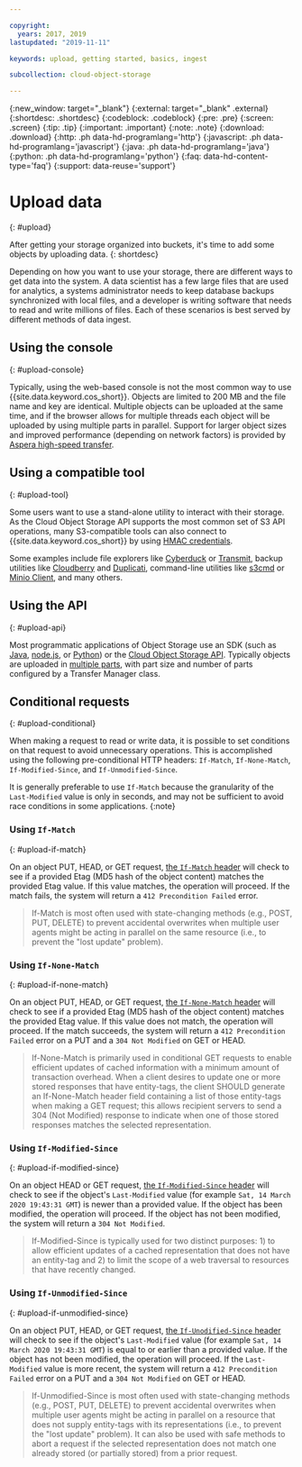 ```yaml
---

copyright:
  years: 2017, 2019
lastupdated: "2019-11-11"

keywords: upload, getting started, basics, ingest

subcollection: cloud-object-storage

---
```

{:new_window: target="_blank"}
{:external: target="_blank" .external}
{:shortdesc: .shortdesc}
{:codeblock: .codeblock}
{:pre: .pre}
{:screen: .screen}
{:tip: .tip}
{:important: .important}
{:note: .note}
{:download: .download} 
{:http: .ph data-hd-programlang='http'} 
{:javascript: .ph data-hd-programlang='javascript'} 
{:java: .ph data-hd-programlang='java'} 
{:python: .ph data-hd-programlang='python'}
{:faq: data-hd-content-type='faq'}
{:support: data-reuse='support'}

# Upload data
{: #upload}

After getting your storage organized into buckets, it's time to add some objects by uploading data. 
{: shortdesc}

Depending on how you want to use your storage, there are different ways to get data into the system. A data scientist has a few large files that are used for analytics, a systems administrator needs to keep database backups synchronized with local files, and a developer is writing software that needs to read and write millions of files. Each of these scenarios is best served by different methods of data ingest.

## Using the console
{: #upload-console}

Typically, using the web-based console is not the most common way to use {{site.data.keyword.cos_short}}. Objects are limited to 200 MB and the file name and key are identical. Multiple objects can be uploaded at the same time, and if the browser allows for multiple threads each object will be uploaded by using multiple parts in parallel. Support for larger object sizes and improved performance (depending on network factors) is provided by [Aspera high-speed transfer](/docs/services/cloud-object-storage/basics?topic=cloud-object-storage-aspera).

## Using a compatible tool
{: #upload-tool}

Some users want to use a stand-alone utility to interact with their storage. As the Cloud Object Storage API supports the most common set of S3 API operations, many S3-compatible tools can also connect to {{site.data.keyword.cos_short}} by using [HMAC credentials](/docs/cloud-object-storage?topic=cloud-object-storage-uhc-hmac-credentials-main).

Some examples include file explorers like [Cyberduck](https://cyberduck.io/) or [Transmit](https://panic.com/transmit/), backup utilities like [Cloudberry](https://www.cloudberrylab.com/) and [Duplicati](https://www.duplicati.com/), command-line utilities like [s3cmd](https://github.com/s3tools/s3cmd) or [Minio Client](https://github.com/minio/mc), and many others.

## Using the API
{: #upload-api}

Most programmatic applications of Object Storage use an SDK (such as [Java](/docs/services/cloud-object-storage/libraries?topic=cloud-object-storage-java), [node.js](/docs/services/cloud-object-storage/libraries?topic=cloud-object-storage-node), or [Python](/docs/services/cloud-object-storage/libraries?topic=cloud-object-storage-python)) or the [Cloud Object Storage API](/docs/services/cloud-object-storage/api-reference?topic=cloud-object-storage-compatibility-api). Typically objects are uploaded in [multiple parts](/docs/services/cloud-object-storage/basics?topic=cloud-object-storage-large-objects), with part size and number of parts configured by a Transfer Manager class.

## Conditional requests
{: #upload-conditional}

When making a request to read or write data, it is possible to set conditions on that request to avoid unnecessary operations. This is accomplished using the following pre-conditional HTTP headers: `If-Match`, `If-None-Match`, `If-Modified-Since`, and `If-Unmodified-Since`.

It is generally preferable to use `If-Match` because the granularity of the `Last-Modified` value is only in seconds, and may not be sufficient to avoid race conditions in some applications.
{:note}

### Using `If-Match`
{: #upload-if-match}

On an object PUT, HEAD, or GET request, [the `If-Match` header](https://tools.ietf.org/html/rfc7232#section-3.1) will check to see if a provided Etag (MD5 hash of the object content) matches the provided Etag value. If this value matches, the operation will proceed. If the match fails, the system will return a `412 Precondition Failed` error.

>If-Match is most often used with state-changing methods (e.g., POST, PUT, DELETE) to prevent accidental overwrites when multiple user agents might be acting in parallel on the same resource (i.e., to prevent the "lost update" problem).

### Using `If-None-Match`
{: #upload-if-none-match}

On an object PUT, HEAD, or GET request, [the `If-None-Match` header](https://tools.ietf.org/html/rfc7232#section-3.2) will check to see if a provided Etag (MD5 hash of the object content) matches the provided Etag value. If this value does not match, the operation will proceed. If the match succeeds, the system will return a `412 Precondition Failed` error on a PUT and a `304 Not Modified` on GET or HEAD.

>If-None-Match is primarily used in conditional GET requests to enable efficient updates of cached information with a minimum amount of transaction overhead.  When a client desires to update one or more stored responses that have entity-tags, the client SHOULD generate an If-None-Match header field containing a list of those entity-tags when making a GET request; this allows recipient servers to send a 304 (Not Modified) response to indicate when one of those stored responses matches the selected representation.

### Using `If-Modified-Since`
{: #upload-if-modified-since}

On an object HEAD or GET request, [the `If-Modified-Since` header](https://tools.ietf.org/html/rfc7232#section-3.3) will check to see if the object's `Last-Modified` value (for example `Sat, 14 March 2020 19:43:31 GMT`) is newer than a provided value. If the object has been modified, the operation will proceed. If the object has not been modified, the system will return a `304 Not Modified`.

>If-Modified-Since is typically used for two distinct purposes: 1) to allow efficient updates of a cached representation that does not have an entity-tag and 2) to limit the scope of a web traversal to resources that have recently changed.

### Using `If-Unmodified-Since`
{: #upload-if-unmodified-since}

On an object PUT, HEAD, or GET request, [the `If-Unodified-Since` header](https://tools.ietf.org/html/rfc7232#section-3.3) will check to see if the object's `Last-Modified` value (for example `Sat, 14 March 2020 19:43:31 GMT`) is equal to or earlier than a provided value. If the object has not been modified, the operation will proceed. If the `Last-Modified` value is more recent, the system will return a `412 Precondition Failed` error on a PUT and a `304 Not Modified` on GET or HEAD.

>   If-Unmodified-Since is most often used with state-changing methods (e.g., POST, PUT, DELETE) to prevent accidental overwrites when multiple user agents might be acting in parallel on a resource that does not supply entity-tags with its representations (i.e., to prevent the "lost update" problem).  It can also be used with safe methods to abort a request if the selected representation does not match one already stored (or partially stored) from a prior request.

